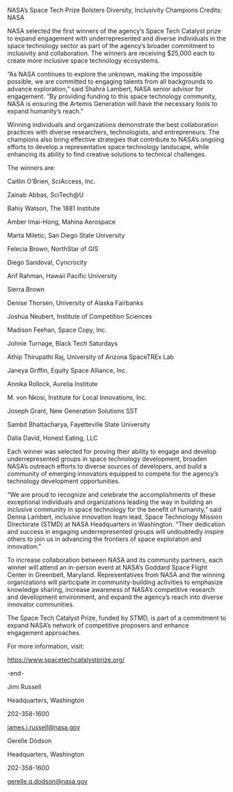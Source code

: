 NASA’s Space Tech Prize Bolsters Diversity, Inclusivity Champions 
 Credits: NASA

NASA selected the first winners of the agency’s Space Tech Catalyst prize to expand engagement with underrepresented and diverse individuals in the space technology sector as part of the agency’s broader commitment to inclusivity and collaboration. The winners are receiving $25,000 each to create more inclusive space technology ecosystems.

“As NASA continues to explore the unknown, making the impossible possible, we are committed to engaging talents from all backgrounds to advance exploration,” said Shahra Lambert, NASA senior advisor for engagement. “By providing funding to this space technology community, NASA is ensuring the Artemis Generation will have the necessary tools to expand humanity’s reach.”

Winning individuals and organizations demonstrate the best collaboration practices with diverse researchers, technologists, and entrepreneurs. The champions also bring effective strategies that contribute to NASA’s ongoing efforts to develop a representative space technology landscape, while enhancing its ability to find creative solutions to technical challenges.

The winners are:

Caitlin O’Brien, SciAccess, Inc.

Zainab Abbas, SciTech@U

Bahiy Watson, The 1881 Institute

Amber Imai-Hong, Mahina Aerospace

Marta Miletic, San Diego State University

Felecia Brown, NorthStar of GIS

Diego Sandoval, Cyncrocity

Arif Rahman, Hawaii Pacific University

Sierra Brown

Denise Thorsen, University of Alaska Fairbanks

Joshua Neubert, Institute of Competition Sciences

Madison Feehan, Space Copy, Inc.

Johnie Turnage, Black Tech Saturdays

Athip Thirupathi Raj, University of Arizona SpaceTREx Lab

Janeya Griffin, Equity Space Alliance, Inc.

Annika Rollock, Aurelia Institute

M. von Nkosi, Institute for Local Innovations, Inc.

Joseph Grant, New Generation Solutions SST

Sambit Bhattacharya, Fayetteville State University

Dalia David, Honest Eating, LLC

Each winner was selected for proving their ability to engage and develop underrepresented groups in space technology development, broaden NASA’s outreach efforts to diverse sources of developers, and build a community of emerging innovators equipped to compete for the agency’s technology development opportunities.

“We are proud to recognize and celebrate the accomplishments of these exceptional individuals and organizations leading the way in building an inclusive community in space technology for the benefit of humanity,” said Denna Lambert, inclusive innovation team lead, Space Technology Mission Directorate (STMD) at NASA Headquarters in Washington. “Their dedication and success in engaging underrepresented groups will undoubtedly inspire others to join us in advancing the frontiers of space exploration and innovation.”

To increase collaboration between NASA and its community partners, each winner will attend an in-person event at NASA’s Goddard Space Flight Center in Greenbelt, Maryland. Representatives from NASA and the winning organizations will participate in community-building activities to emphasize knowledge sharing, increase awareness of NASA’s competitive research and development environment, and expand the agency’s reach into diverse innovator communities.

The Space Tech Catalyst Prize, funded by STMD, is part of a commitment to expand NASA’s network of competitive proposers and enhance engagement approaches.

For more information, visit:

https://www.spacetechcatalystprize.org/

-end-

Jimi Russell

Headquarters, Washington

202-358-1600

james.j.russell@nasa.gov

Gerelle Dodson

Headquarters, Washington

202-358-1600

gerelle.q.dodson@nasa.gov